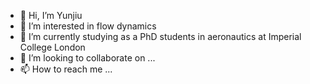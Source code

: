 - 👋 Hi, I’m Yunjiu 
- 👀 I’m interested in flow dynamics
- 🌱 I’m currently studying as a PhD students in aeronautics at Imperial College London
- 💞️ I’m looking to collaborate on ...
- 📫 How to reach me ...

<!---
JojoE9/JojoE9 is a ✨ special ✨ repository because its `README.md` (this file) appears on your GitHub profile.
You can click the Preview link to take a look at your changes.
--->

